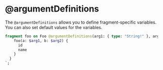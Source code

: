 # @argumentDefinitions

The `@argumentDefinitions` allows you to define fragment-specific variables. You can also set default values for the variables.

```graphql
fragment foo on Foo @argumentDefinitions(arg1: { type: "String!" }, arg2: { type: "Int!", defaultValue: 0 }) {
    foo(a: $arg1, b: $arg2) {
      id
      name
    }
  }
`;
```

